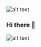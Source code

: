 ![alt text](http://performancecomms.com/wp-content/uploads/2021/08/Metaverse-image-one.jpg)

### Hi there 👋

![alt text](https://lisasbalcony.com/wp-content/uploads/2018/03/Hi-there.png)

<!--
**akeryan/akeryan** is a ✨ _special_ ✨ repository because its `README.md` (this file) appears on your GitHub profile.

Here are some ideas to get you started:

- 🔭 I’m currently working on ...
- 🌱 I’m currently learning ...
- 👯 I’m looking to collaborate on ...
- 🤔 I’m looking for help with ...
- 💬 Ask me about ...
- 📫 How to reach me: ...
- 😄 Pronouns: ...
- ⚡ Fun fact: ...
--> 
